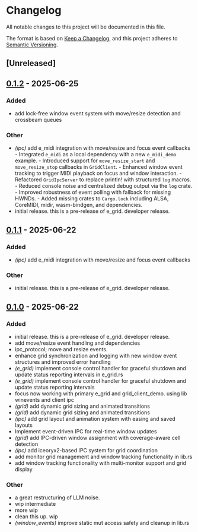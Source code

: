 # Changelog

All notable changes to this project will be documented in this file.

The format is based on [Keep a Changelog](https://keepachangelog.com/en/1.0.0/),
and this project adheres to [Semantic Versioning](https://semver.org/spec/v2.0.0.html).

## [Unreleased]

## [0.1.2](https://github.com/davehorner/e_grid/compare/v0.1.1...v0.1.2) - 2025-06-25

### Added

- add lock-free window event system with move/resize detection and crossbeam queues

### Other

- *(ipc)* add e_midi integration with move/resize and focus event callbacks  - Integrated `e_midi` as a local dependency with a new `e_midi_demo` example. - Introduced support for `move_resize_start` and `move_resize_stop` callbacks in `GridClient`. - Enhanced window event tracking to trigger MIDI playback on focus and window interaction. - Refactored `GridIpcServer` to replace println! with structured `log` macros. - Reduced console noise and centralized debug output via the `log` crate. - Improved robustness of event polling with fallback for missing HWNDs. - Added missing crates to `Cargo.lock` including ALSA, CoreMIDI, midir, wasm-bindgen, and dependencies.
- initial release.  this is a pre-release of e_grid.  developer release.

## [0.1.1](https://github.com/davehorner/e_grid/compare/v0.1.0...v0.1.1) - 2025-06-22

### Added

- *(ipc)* add e_midi integration with move/resize and focus event callbacks

### Other

- initial release.  this is a pre-release of e_grid.  developer release.

## [0.1.0](https://github.com/davehorner/e_grid/releases/tag/v0.1.0) - 2025-06-22

### Added

- initial release.  this is a pre-release of e_grid.  developer release.
- add move/resize event handling and dependencies
- ipc_protocol; move and resize events.
- enhance grid synchronization and logging with new window event structures and improved error handling
- *(e_grid)* implement console control handler for graceful shutdown and update status reporting intervals in e_grid.rs
- *(e_grid)* implement console control handler for graceful shutdown and update status reporting intervals
- focus now working with primary e_grid and grid_client_demo. using lib winevents and client ipc
- *(grid)* add dynamic grid sizing and animated transitions
- *(grid)* add dynamic grid sizing and animated transitions
- *(ipc)* add grid layout and animation system with easing and saved layouts
- Implement event-driven IPC for real-time window updates
- *(grid)* add IPC-driven window assignment with coverage-aware cell detection
- *(ipc)* add iceoryx2-based IPC system for grid coordination
- add monitor grid management and window tracking functionality in lib.rs
- add window tracking functionality with multi-monitor support and grid display

### Other

- a great restructuring of LLM noise.
- wip intermediate
- more wip
- clean this up. wip
- *(window_events)* improve static mut access safety and cleanup in lib.rs
